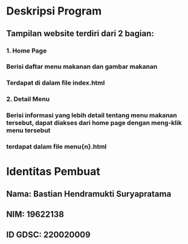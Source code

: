 # Deskripsi Program
## Tampilan website terdiri dari 2 bagian:
### 1. Home Page
### Berisi daftar menu makanan dan gambar makanan
### Terdapat di dalam file index.html
### 2. Detail Menu
### Berisi informasi yang lebih detail tentang menu makanan tersebut, dapat diakses dari home page dengan meng-klik menu tersebut
### terdapat dalam file menu{n}.html

# Identitas Pembuat
## Nama: Bastian Hendramukti Suryapratama
## NIM: 19622138
## ID GDSC: 220020009
